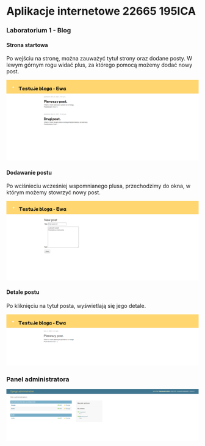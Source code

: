 # Aplikacje internetowe 22665 195ICA

### Laboratorium 1 - Blog

#### Strona startowa

Po wejściu na stronę, można zauważyć tytuł strony oraz dodane posty. 
W lewym górnym rogu widać plus, za którego pomocą możemy dodać nowy post.

![screen_main_page](assets/main_page.png)

#### Dodawanie postu

Po wciśnieciu wcześniej wspomnianego plusa, przechodzimy do okna, w którym możemy stowrzyć nowy post.

![screen_crt_post](assets/new_post.png)

#### Detale postu

Po kliknięciu na tytuł posta, wyświetlają się jego detale. 

![post_details](assets/post_details.png)

### Panel administratora

![panel_adm](assets/admin_pane.png)

